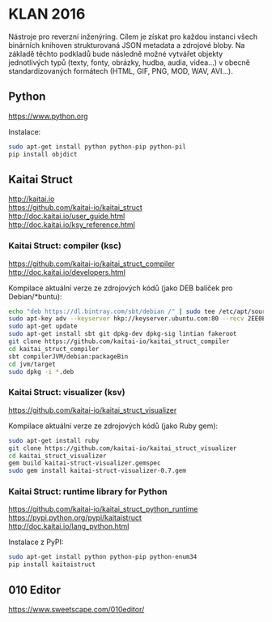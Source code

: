 # KLAN 2016

Nástroje pro reverzní inženýring. Cílem je získat pro každou instanci všech binárních knihoven strukturovaná JSON metadata a zdrojové bloby. Na základě těchto podkladů bude následně možné vytvářet objekty jednotlivých typů (texty, fonty, obrázky, hudba, audia, videa...) v obecně standardizovaných formátech (HTML, GIF, PNG, MOD, WAV, AVI...).

## Python

https://www.python.org

Instalace:

```bash
sudo apt-get install python python-pip python-pil
pip install objdict
```

## Kaitai Struct

http://kaitai.io  
https://github.com/kaitai-io/kaitai_struct  
http://doc.kaitai.io/user_guide.html  
http://doc.kaitai.io/ksy_reference.html

### Kaitai Struct: compiler (ksc)

https://github.com/kaitai-io/kaitai_struct_compiler  
http://doc.kaitai.io/developers.html

Kompilace aktuální verze ze zdrojových kódů (jako DEB balíček pro Debian/*buntu):

```bash
echo "deb https://dl.bintray.com/sbt/debian /" | sudo tee /etc/apt/sources.list.d/sbt.list
sudo apt-key adv --keyserver hkp://keyserver.ubuntu.com:80 --recv 2EE0EA64E40A89B84B2DF73499E82A75642AC823
sudo apt-get update
sudo apt-get install sbt git dpkg-dev dpkg-sig lintian fakeroot
git clone https://github.com/kaitai-io/kaitai_struct_compiler
cd kaitai_struct_compiler
sbt compilerJVM/debian:packageBin
cd jvm/target
sudo dpkg -i *.deb
```

### Kaitai Struct: visualizer (ksv)

https://github.com/kaitai-io/kaitai_struct_visualizer

Kompilace aktuální verze ze zdrojových kódů (jako Ruby gem):

```bash
sudo apt-get install ruby
git clone https://github.com/kaitai-io/kaitai_struct_visualizer
cd kaitai_struct_visualizer
gem build kaitai-struct-visualizer.gemspec
sudo gem install kaitai-struct-visualizer-0.7.gem
```

### Kaitai Struct: runtime library for Python

https://github.com/kaitai-io/kaitai_struct_python_runtime  
https://pypi.python.org/pypi/kaitaistruct  
http://doc.kaitai.io/lang_python.html

Instalace z PyPI:

```bash
sudo apt-get install python python-pip python-enum34
pip install kaitaistruct
```

## 010 Editor

https://www.sweetscape.com/010editor/
